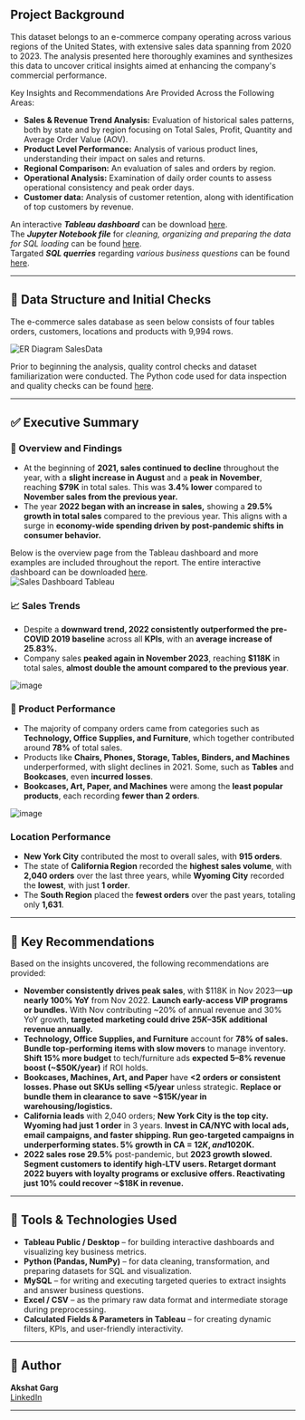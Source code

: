 
## Project Background

This dataset belongs to an e-commerce company operating across various regions of the United States, with extensive sales data spanning from 2020 to 2023. The analysis presented here thoroughly examines and synthesizes this data to uncover critical insights aimed at enhancing the company's commercial performance.

Key Insights and Recommendations Are Provided Across the Following Areas:
- **Sales & Revenue Trend Analysis:** Evaluation of historical sales patterns, both by state and by region focusing on Total Sales, Profit, Quantity and Average Order Value (AOV).
- **Product Level Performance:** Analysis of various product lines, understanding their impact on sales and returns.
- **Regional Comparison:** An evaluation of sales and orders by region.
- **Operational Analysis:** Examination of daily order counts to assess operational consistency and peak order days.
- **Customer data:**  Analysis of customer retention, along with identification of top customers by revenue.

An interactive ***Tableau dashboard*** can be download [here](https://drive.google.com/file/d/1TlZRh2P5LNedTjyIJd2wa2hPcoMytWj_/view?usp=sharing).  
The ***Jupyter Notebook file*** for *cleaning, organizing and preparing the data for SQL loading* can be found [here](https://drive.google.com/file/d/1oG9RnLH7YHYlzefh-hd8wD3EvMTshsQ_/view?usp=sharing).  
Targated ***SQL querries*** regarding *various business questions* can be found [here](https://drive.google.com/drive/folders/1fhR_xDII8a0muy1x38fzY8RTvrL_oefp?usp=sharing).

---

## 🎯 Data Structure and Initial Checks

The e-commerce sales database as seen below consists of four tables orders, customers, locations and products with 9,994 rows.

![ER Diagram SalesData](https://github.com/user-attachments/assets/4e1c02de-20e7-43d8-aa06-3d9db7a3de83)

Prior to beginning the analysis, quality control checks and dataset familiarization were conducted. The Python code used for data inspection and quality checks can be found [here](https://drive.google.com/file/d/1oG9RnLH7YHYlzefh-hd8wD3EvMTshsQ_/view?usp=sharing).

---

## ✅ Executive Summary

### 📌 Overview and Findings
-	At the beginning of **2021, sales continued to decline** throughout the year, with a **slight increase in August** and a **peak in November**, reaching **$79K** in total sales. This was **3.4% lower** compared to **November sales from the previous year.**
-	The year **2022 began with an increase in sales,** showing a **29.5% growth in total sales** compared to the previous year. This aligns with a surge in **economy-wide spending driven by post-pandemic shifts in consumer behavior.**

Below is the overview page from the Tableau dashboard and more examples are included throughout the report. The entire interactive dashboard can be downloaded [here](https://drive.google.com/file/d/1TlZRh2P5LNedTjyIJd2wa2hPcoMytWj_/view?usp=sharing).  
![Sales Dashboard Tableau](https://github.com/user-attachments/assets/0eff91d6-5ca7-4acb-96d6-b2bda05c6127)


### 📈 Sales Trends
-	Despite a **downward trend, 2022 consistently outperformed the pre-COVID 2019 baseline** across all **KPIs**, with an **average increase of 25.83%.**
-	Company sales **peaked again in November 2023**, reaching **$118K** in total sales, **almost double the amount compared to the previous year**.

![image](https://github.com/user-attachments/assets/8099b481-c1a9-4f06-a0f4-a300fd2e7858)

### 🧺 Product Performance
-	The majority of company orders came from categories such as **Technology, Office Supplies, and Furniture**, which together contributed around **78%** of total sales.
-	Products like **Chairs, Phones, Storage, Tables, Binders, and Machines** underperformed, with slight declines in 2021. Some, such as **Tables** and **Bookcases**, even **incurred losses**.
-	**Bookcases, Art, Paper, and Machines** were among the **least popular products**, each recording **fewer than 2 orders**.

![image](https://github.com/user-attachments/assets/a789d013-67a8-4f93-9083-59054ef5fcde)

### Location Performance
-	**New York City** contributed the most to overall sales, with **915 orders**.
-	The state of **California Region** recorded the **highest sales volume**, with **2,040 orders** over the last three years, while **Wyoming City** recorded the **lowest**, with just **1 order**.
-	The **South Region** placed the **fewest orders** over the past years, totaling only **1,631**.

---
## 🌟 Key Recommendations
Based on the insights uncovered, the following recommendations are provided:

-	**November consistently drives peak sales**, with $118K in Nov 2023—**up nearly 100% YoY** from Nov 2022. **Launch early-access VIP programs or bundles.** With Nov contributing ~20% of annual revenue and 30% YoY growth, **targeted marketing could drive $25K–$35K additional revenue annually.**
-	**Technology, Office Supplies, and Furniture** account for **78% of sales. Bundle top-performing items with slow movers** to manage inventory. **Shift 15% more budget** to tech/furniture ads **expected 5–8% revenue boost (~$50K/year)** if ROI holds.
-	**Bookcases, Machines, Art, and Paper** have **<2 orders or consistent losses. Phase out SKUs selling <5/year** unless strategic. **Replace or bundle them in clearance to save ~$15K/year in warehousing/logistics.**
-	**California leads** with 2,040 orders; **New York City is the top city. Wyoming had just 1 order** in 3 years. **Invest in CA/NYC with local ads, email campaigns, and faster shipping. Run geo-targeted campaigns in underperforming states. 5% growth in CA = $12K, and 10% unlocked in the South = ~$20K.**
-	**2022 sales rose 29.5%** post-pandemic, but **2023 growth slowed. Segment customers to identify high-LTV users. Retarget dormant 2022 buyers with loyalty programs or exclusive offers. Reactivating just 10% could recover ~$18K in revenue.**

---

## 🧰 Tools & Technologies Used

- **Tableau Public / Desktop** – for building interactive dashboards and visualizing key business metrics.
- **Python (Pandas, NumPy)** – for data cleaning, transformation, and preparing datasets for SQL and visualization.
- **MySQL** – for writing and executing targeted queries to extract insights and answer business questions.
- **Excel / CSV** – as the primary raw data format and intermediate storage during preprocessing.
- **Calculated Fields & Parameters in Tableau** – for creating dynamic filters, KPIs, and user-friendly interactivity.
---

## 👤 Author

**Akshat Garg**  
[LinkedIn](https://www.linkedin.com/in/akshat-garg15012003/)

---


